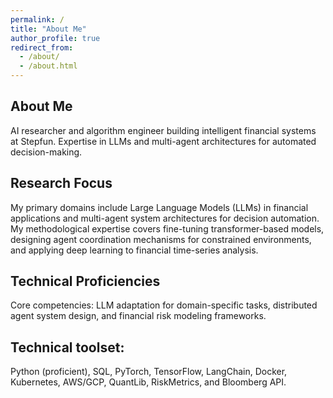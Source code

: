 ```yaml
---
permalink: /
title: "About Me"
author_profile: true
redirect_from: 
  - /about/
  - /about.html
---
```


## About Me
AI researcher and algorithm engineer building intelligent financial systems at Stepfun. Expertise in LLMs and multi-agent architectures for automated decision-making.

## Research Focus
My primary domains include Large Language Models (LLMs) in financial applications and multi-agent system architectures for decision automation. My methodological expertise covers fine-tuning transformer-based models, designing agent coordination mechanisms for constrained environments, and applying deep learning to financial time-series analysis.

## Technical Proficiencies
Core competencies: LLM adaptation for domain-specific tasks, distributed agent system design, and financial risk modeling frameworks.

## Technical toolset: 
Python (proficient), SQL, PyTorch, TensorFlow, LangChain, Docker, Kubernetes, AWS/GCP, QuantLib, RiskMetrics, and Bloomberg API.